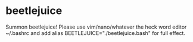 # beetlejuice
Summon beetlejuice! Please use vim/nano/whatever the heck word editor ~/.bashrc and add alias BEETLEJUICE="./beetlejuice.bash" for full effect.
